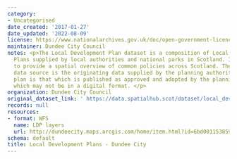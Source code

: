 ```yaml
---
category:
- Uncategorised
date_created: '2017-01-27'
date_updated: '2022-08-09'
license: https://www.nationalarchives.gov.uk/doc/open-government-licence/version/3/
maintainer: Dundee City Council
notes: <p>The Local Development Plan dataset is a composition of Local Development
  Plans supplied by local authorities and national parks in Scotland. It is intended
  to provide a spatial overview of common policies across Scotland. The authoritative
  data source is the originating data supplied by the planning authority and the authoritative
  plan is that which is published as approved and adopted by the planning authority,
  which may not be in a digital format. </p>
organization: Dundee City Council
original_dataset_link: ' https://data.spatialhub.scot/dataset/local_development_plans-dc'
records: null
resources:
- format: WFS
  name: LDP layers
  url: http://dundeecity.maps.arcgis.com/home/item.html?id=6bd0011538594e8e9f422d24b22d7f8c
schema: default
title: Local Development Plans - Dundee City
---
```

